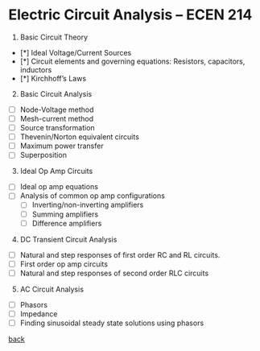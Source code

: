 # Electric Circuit Analysis – ECEN 214

1.  Basic Circuit Theory

- [*] Ideal Voltage/Current Sources
- [*] Circuit elements and governing equations: Resistors, capacitors, inductors
- [*] Kirchhoff’s Laws

2. Basic Circuit Analysis

- [ ] Node-Voltage method
- [ ] Mesh-current method
- [ ] Source transformation
- [ ] Thevenin/Norton equivalent circuits
- [ ] Maximum power transfer
- [ ] Superposition

3. Ideal Op Amp Circuits

- [ ] Ideal op amp equations
- [ ] Analysis of common op amp configurations
  - [ ] Inverting/non-inverting amplifiers
  - [ ] Summing amplifiers
  - [ ] Difference amplifiers

4. DC Transient Circuit Analysis

- [ ] Natural and step responses of first order RC and RL circuits.
- [ ] First order op amp circuits
- [ ] Natural and step responses of second order RLC circuits

5. AC Circuit Analysis

- [ ] Phasors
- [ ] Impedance
- [ ] Finding sinusoidal steady state solutions using phasors

[back](../FollowUp.md)
